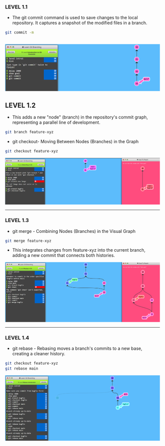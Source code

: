 ### LEVEL 1.1
* The git commit command is used to save changes to the local repository. It captures a snapshot of the modified files in a branch.

```bash 
git commit -m 
```
![alt text](image.png)
---
## LEVEL 1.2
* This adds a new "node" (branch) in the repository's commit graph, representing a parallel line of development.
```bash
git branch feature-xyz
```

* git checkout- Moving Between Nodes (Branches) in the Graph
```bash
git checkout feature-xyz
```
![alt text](image-1.png)

---

### LEVEL 1.3
* git merge - Combining Nodes (Branches) in the Visual Graph
```bash
git merge feature-xyz
```
* This integrates changes from feature-xyz into the current branch, adding a new commit that connects both histories.

![alt text](image-2.png)


---

### LEVEL 1.4
* git rebase - Rebasing moves a branch's commits to a new base, creating a cleaner history.

```bash
git checkout feature-xyz  
git rebase main  
```
![alt text](image-3.png)